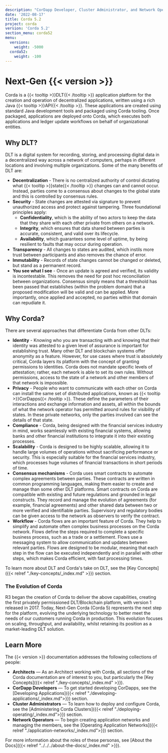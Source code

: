 ```yaml
---
description: "CorDapp Developer, Cluster Administrator, and Network Operator documentation for Corda 5.1."
date: '2022-08-17'
title: Corda 5.2
project: corda
version: 'Corda 5.2'
section_menu: corda52
menu:
  versions:
    weight: -5000
  corda52:
    weight: -100    
---
```

# Next-Gen {{< version >}}

Corda is a {{< tooltip >}}DLT{{< /tooltip >}} application platform for the creation and operation of decentralized applications, written using a rich Java {{< tooltip >}}API{{< /tooltip >}}.
These applications are created using standard Java development tools and packaged using Corda tooling.
Once packaged, applications are deployed onto Corda, which executes both applications and ledger update workflows on behalf of organizational entities.

## Why DLT?

DLT is a digital system for recording, storing, and processing digital data in a decentralized way across a network of computers, perhaps in different locations and involving multiple organizations.
Some of the many benefits of DLT are:

* **Decentralization** - There is no centralized authority of control dictating what {{< tooltip >}}state{{< /tooltip >}} changes can and cannot occur. Instead, parties come to a consensus about changes to the global state and this is controlled by consensus rules.
* **Security** - State changes are attested via signature to prevent unauthorized access and protect against tampering. Three foundational principles apply:
  * **Confidentiality**, which is the ability of two actors to keep the data that they share with each other private from others on a network.
  * **Integrity**, which ensures that data shared between parties is accurate, consistent, and valid over its lifecycle.
  * **Availability**, which guarantees some level of uptime, by being resilient to faults that may occur during operation.
* **Transparency** - All changes to states are audited, which instils more trust between participants and also removes the chance of error.
* **Immutability** - Records of state changes cannot be changed or deleted, but stand as a permanent record.
* **You see what I see** - Once an update is agreed and verified, its validity is incontestable.
This removes the need for post hoc reconciliation between organizations.
Consensus simply means that a threshold has been passed that establishes (within the problem domain) that a proposed modification will be valid and can be applied.
More importantly, once applied and accepted, no parties within that domain can repudiate it.

## Why Corda?

There are several approaches that differentiate Corda from other DLTs:

* **Identity** - Knowing who you are transacting with and knowing that their identity was attested to a given level of assurance is important for establishing trust.
Many other DLT and blockchain systems offer anonymity as a feature.
However, for use cases where trust is absolutely critical, Corda layers its platform with the concept of granting permissions to identities.
Corda does not mandate specific levels of attestation; rather, each network is able to set its own rules. Without permissions, access to the state of a network and other members of that network is impossible.
* **Privacy** - People who want to communicate with each other on Corda can install the same set of distributed applications, known as {{< tooltip >}}CorDapps{{< /tooltip >}}.
These define the parameters of their interactions and exchange information and assets, all within the bounds of what the network operator has permitted around rules for visibility of states.
In these private networks, only the parties involved can see the details of that state.
* **Compliance** - Corda, being designed with the financial services industry in mind, works seamlessly with existing financial systems, allowing banks and other financial institutions to integrate it into their existing processes.
* **Scalability** - Corda is designed to be highly scalable, allowing it to handle large volumes of operations without sacrificing performance or security. This is especially suitable for the financial services industry, which processes huge volumes of financial transactions in short periods of time.
* **Consensus mechanisms** - Corda uses smart contracts to automate complex agreements between parties. These contracts are written in common programming languages, making them easier to create and manage than some other DLT platforms. Smart contracts on Corda are compatible with existing and future regulations and grounded in legal constructs. They record and manage the evolution of agreements (for example, financial agreements) and other shared data between two or more verified and identifiable parties. Supervisory and regulatory bodies can be given access to the network as observers to verify the contract.
* **Workflow** - Corda flows are an important feature of Corda. They help to simplify and automate often complex business processes on the Corda network. Flows define the steps required to complete a specific business process, such as a trade or a settlement.
Flows use a messaging system to allow communication and updates between relevant parties. Flows are designed to be modular, meaning that each step in the flow can be executed independently and in parallel with other steps, which makes Corda efficient, with fast processing times.

To learn more about DLT and Corda's take on DLT, see the [Key Concepts]({{< relref "./key-concepts/_index.md" >}}) section.

### The Evolution of Corda

R3 began the creation of Corda to deliver the above capabilities, creating the first privately permissioned DLT/Blockchain platform, with version 1 released in 2017.
Today, Next-Gen Corda (Corda 5) represents the next step for the platform, evolving the underlying technology to better meet the needs of our customers running Corda in production.
This evolution focuses on scaling, throughput, and availability, whilst retaining its position as a market-leading DLT solution.

## Learn More

The {{< version >}} documentation addresses the following collections of people:

* **Architects** — As an Architect working with Corda, all sections of the Corda documentation are of interest to you, but particularly the [Key Concepts]({{< relref "./key-concepts/_index.md" >}}).
* **CorDapp Developers** — To get started developing CorDapps, see the [Developing Applications]({{< relref "./developing-applications/_index.md">}}) section.
* **Cluster Administrators** — To learn how to deploy and configure Corda, see the [Administering Corda Clusters]({{< relref "./deploying-operating/_index.md">}}) section.
* **Network Operators** — To begin creating application networks and managing the members, see the [Operating Application Networks]({{< relref "./application-networks/_index.md">}}) section.

For more information about the roles of these personas, see [About the Docs]({{< relref "../../../about-the-docs/_index.md" >}}).
